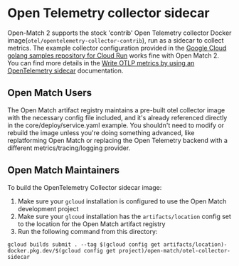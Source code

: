 # Open Telemetry collector sidecar

Open-Match 2 supports the stock 'contrib' Open Telemetry collector Docker image(`otel/opentelemetry-collector-contrib`), run as a sidecar to collect metrics. The example collector configuration provided in the [Google Cloud golang samples repository for Cloud Run](https://github.com/GoogleCloudPlatform/golang-samples/tree/main/run/custom-metrics/collector) works fine with Open Match 2. You can find more details in the [Write OTLP metrics by using an OpenTelemetry sidecar](https://cloud.google.com/run/docs/tutorials/custom-metrics-opentelemetry-sidecar) documentation.

## Open Match Users

The Open Match artifact registry maintains a pre-built otel collector image with the necessary config file included, and it's already referenced directly in the core/deploy/service.yaml example. You shouldn't need to modify or rebuild the image unless you're doing something advanced, like replatforming Open Match or replacing the Open Telemetry backend with a different metrics/tracing/logging provider.

## Open Match Maintainers

To build the OpenTelemetry Collector sidecar image:

1.  Make sure your `gcloud` installation is configured to use the Open Match development project
1.  Make sure your `glcoud` installation has the `artifacts/location` config set to the location for the Open Match artifact registry
1.  Run the following command from this directory:

`gcloud builds submit . --tag $(gcloud config get artifacts/location)-docker.pkg.dev/$(gcloud config get project)/open-match/otel-collector-sidecar`
